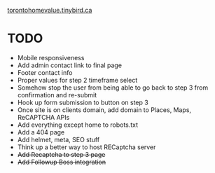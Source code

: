 [torontohomevalue.tinybird.ca](http://torontohomevalue.tinybird.ca)

# TODO
- Mobile responsiveness
- Add admin contact link to final page
- Footer contact info
- Proper values for step 2 timeframe select
- Somehow stop the user from being able to go back to step 3 from confirmation and re-submit
- Hook up form submission to button on step 3
- Once site is on clients domain, add domain to Places, Maps, ReCAPTCHA APIs
- Add everything except home to robots.txt
- Add a 404 page
- Add helmet, meta, SEO stuff
- Think up a better way to host RECaptcha server
- ~~Add Recaptcha to step 3 page~~
- ~~Add Followup Boss integration~~